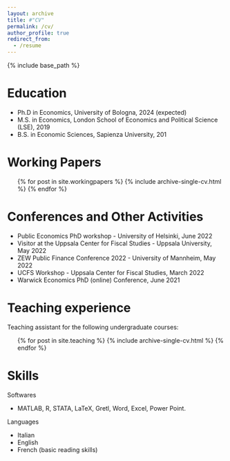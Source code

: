 ```yaml
---
layout: archive
title: #"CV"
permalink: /cv/
author_profile: true
redirect_from:
  - /resume
---
```


{% include base_path %}

Education
======
* Ph.D in Economics, University of Bologna, 2024 (expected)
* M.S. in Economics, London School of Economics and Political Science (LSE), 2019
* B.S. in Economic Sciences, Sapienza University, 201


Working Papers
======
  <ul>{% for post in site.workingpapers %}
    {% include archive-single-cv.html %}
  {% endfor %}</ul>
  
  Conferences and Other Activities
======

- Public Economics PhD workshop - University of Helsinki, June 2022
- Visitor at the Uppsala Center for Fiscal Studies - Uppsala University, May 2022
- ZEW Public Finance Conference 2022 - University of Mannheim, May 2022
- UCFS Workshop - Uppsala Center for Fiscal Studies, March 2022
- Warwick Economics PhD (online) Conference, June 2021

Teaching experience
======
Teaching assistant for the following undergraduate courses:

   <ul>{% for post in site.teaching %}
   {% include archive-single-cv.html %}
   {% endfor %}</ul>
  
  
Skills
======
Softwares
* MATLAB, R, STATA, LaTeX, Gretl, Word, Excel, Power Point.

Languages
 *	Italian 
 *  English 
 *  French (basic reading skills)


